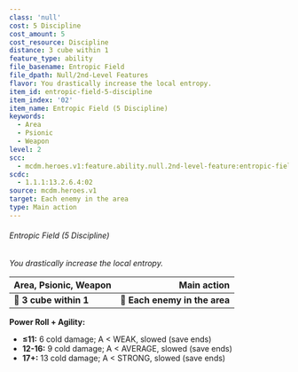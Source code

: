 ```yaml
---
class: 'null'
cost: 5 Discipline
cost_amount: 5
cost_resource: Discipline
distance: 3 cube within 1
feature_type: ability
file_basename: Entropic Field
file_dpath: Null/2nd-Level Features
flavor: You drastically increase the local entropy.
item_id: entropic-field-5-discipline
item_index: '02'
item_name: Entropic Field (5 Discipline)
keywords:
  - Area
  - Psionic
  - Weapon
level: 2
scc:
  - mcdm.heroes.v1:feature.ability.null.2nd-level-feature:entropic-field-5-discipline
scdc:
  - 1.1.1:13.2.6.4:02
source: mcdm.heroes.v1
target: Each enemy in the area
type: Main action
---
```


###### Entropic Field (5 Discipline)

*You drastically increase the local entropy.*

| **Area, Psionic, Weapon** |               **Main action** |
| ------------------------- | ----------------------------: |
| **📏 3 cube within 1**    | **🎯 Each enemy in the area** |

**Power Roll + Agility:**

- **≤11:** 6 cold damage; A < WEAK, slowed (save ends)
- **12-16:** 9 cold damage; A < AVERAGE, slowed (save ends)
- **17+:** 13 cold damage; A < STRONG, slowed (save ends)
